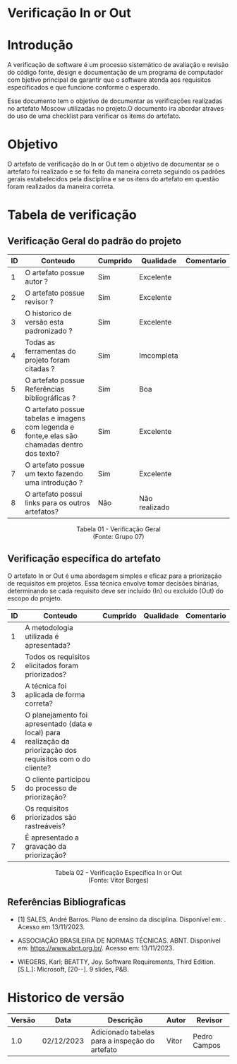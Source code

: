 
# Verificação In or Out

# Introdução

A verificação de software é um processo sistemático de avaliação e revisão do código fonte, design e documentação de um programa de computador com bjetivo principal de garantir que o software atenda aos requisitos especificados e que funcione conforme o esperado. 

Esse documento tem o objetivo de documentar as verificações realizadas no artefato Moscow utilizadas no projeto.O documento ira abordar atraves do uso de uma checklist para verificar os items do artefato.

# Objetivo

O artefato de verificação do In or Out tem o objetivo de documentar se o artefato foi realizado e se foi feito da maneira correta seguindo os padrões gerais estabelecidos pela disciplina e se os itens do artefato em questão foram realizados da maneira correta.

# Tabela de verificação

## Verificação Geral do padrão do projeto

| ID | Conteudo                                                                                      | Cumprido | Qualidade | Comentario |
|----|-----------------------------------------------------------------------------------------------|----------|-----------|------------|
| 1  | O artefato possue autor ?                                                                     |  Sim        | Excelente |            |
| 2  | O artefato possue revisor ?                                                                   |  Sim          | Excelente |            |
| 3  | O historico de versão esta padronizado ?                                                      |   Sim         | Excelente |            |
| 4  | Todas as ferramentas do projeto foram citadas ?                                               |   Sim         | Imcompleta |            |
| 5  | O artefato possue Referências bibliográficas ?                                                |   Sim         | Boa       |            |
| 6  | O artefato possue tabelas e imagens com legenda e fonte,e elas são chamadas dentro dos texto? |   Sim         | Excelente |            |
| 7  | O artefato possue um texto fazendo uma introdução ?                                           |    Sim        | Excelente |            |
| 8  | O artefato possui links para os outros artefatos?                                             |   Não     | Não realizado |            |

<p align="center">
Tabela 01 - Verificação Geral<br>
(Fonte: Grupo 07)
</p>

## Verificação específica do artefato

O artefato In or Out é uma abordagem simples e eficaz para a priorização de requisitos em projetos. Essa técnica envolve tomar decisões binárias, determinando se cada requisito deve ser incluído (In) ou excluído (Out) do escopo do projeto.

| ID | Conteudo                                                              | Cumprido | Qualidade | Comentario |
|----|-----------------------------------------------------------------------|----------|-----------|------------|
| 1 | A metodologia utilizada é apresentada? | | | | |
| 2 | Todos os requisitos elicitados foram priorizados? | | | | |
| 3 | A técnica foi aplicada de forma correta? | | | | |
| 4 | O planejamento foi apresentado (data e local) para realização da priorização dos requisitos com o do cliente? | | | | |
| 5 | O cliente participou do processo de priorização? | | | | |
| 6 | Os requisitos priorizados são rastreáveis? | | | | |
| 7 | É apresentado a gravação da priorização? | | | | |

<p align="center">
Tabela 02 - Verificação Específica In or Out<br>
(Fonte: Vitor Borges)
</p>

## Referências Bibliograficas

- [1] SALES, André Barros. Plano de ensino da disciplina. Disponível em: . Acesso em 13/11/2023.

- ASSOCIAÇÃO BRASILEIRA DE NORMAS TÉCNICAS. ABNT. Disponível em: https://www.abnt.org.br/. Acesso em: 13/11/2023.

- WIEGERS, Karl; BEATTY, Joy. Software Requirements, Third Edition. [S.L.]: Microsoft, [20--]. 9 slides, P&B.

# Historico de versão

| Versão | Data       | Descrição | Autor               | Revisor |
|--------|------------|-----------|---------------------|---------|
| 1.0    | 02/12/2023 | Adicionado tabelas para a inspeção do artefato| Vitor | Pedro Campos |
